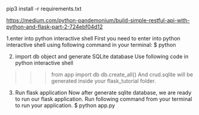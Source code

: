 pip3 install -r requirements.txt

https://medium.com/python-pandemonium/build-simple-restful-api-with-python-and-flask-part-2-724ebf04d12

1.enter into python interactive shell
First you need to enter into python interactive shell using following command in your terminal:
$ python

2. import db object and generate SQLite database
Use following code in python interactive shell
>>> from app import db
>>> db.create_all()
And crud.sqlite will be generated inside your flask_tutorial folder.

3. Run flask application
Now after generate sqlite database, we are ready to run our flask application. Run following command from your terminal to run your application.
$ python app.py